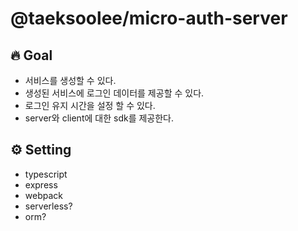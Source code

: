 # @taeksoolee/micro-auth-server

## 🔥 Goal
- 서비스를 생성할 수 있다.
- 생성된 서비스에 로그인 데이터를 제공할 수 있다.
- 로그인 유지 시간을 설정 할 수 있다.
- server와 client에 대한 sdk를 제공한다.

## ⚙️ Setting
- typescript
- express
- webpack
- serverless?
- orm?
